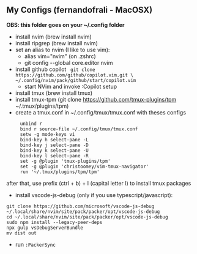 ## My Configs (fernandofrali - MacOSX)

**OBS: this folder goes on your ~/.config folder**

- install nvim (brew install nvim)
- install ripgrep (brew install nvim)
- set an alias to nvim (I like to use vim):
    - alias vim="nvim" (on .zshrc)
    - git config --global core.editor nvim
- install github copilot
      ``` 
      git clone https://github.com/github/copilot.vim.git \
          ~/.config/nvim/pack/github/start/copilot.vim
      ```
    - start NVim and invoke :Copilot setup
- install tmux (brew install tmux)
- install tmux-tpm (git clone https://github.com/tmux-plugins/tpm ~/.tmux/plugins/tpm)
- create a tmux.conf in ~/.config/tmux/tmux.conf with theses configs
 ```
      unbind r
      bind r source-file ~/.config/tmux/tmux.conf
      setw -g mode-keys vi
      bind-key h select-pane -L
      bind-key j select-pane -D
      bind-key k select-pane -U
      bind-key l select-pane -R
      set -g @plugin 'tmux-plugins/tpm'
      set -g @plugin 'christoomey/vim-tmux-navigator'
      run '~/.tmux/plugins/tpm/tpm'

 ```
after that, use prefix (ctrl + b) + I (capital letter I) to install tmux packages
- install vscode-js-debug (only if you use typescript/javascript):


```
git clone https://github.com/microsoft/vscode-js-debug ~/.local/share/nvim/site/pack/packer/opt/vscode-js-debug
cd ~/.local/share/nvim/site/pack/packer/opt/vscode-js-debug
sudo npm install --legacy-peer-deps
npx gulp vsDebugServerBundle
mv dist out
```

 - run ```:PackerSync```
